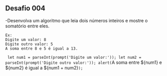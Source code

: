 ## Desafio 004

-Desenvolva um algoritmo que leia dois números inteiros e mostre o somatório entre eles.

	Ex:
	Digite um valor: 8
	Digite outro valor: 5
	A soma entre 8 e 5 é igual a 13.

`
	let num1 = parseInt(prompt('Digite um valor:'));
	let num2 = parseInt(prompt('Digite outro valor:'));
	alert(`A soma entre ${num1} e ${num2} é igual a ${num1 + num2}`);
`